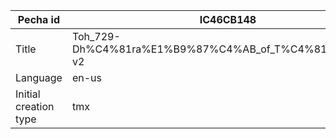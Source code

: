 |Pecha id | IC46CB148
| --- | --- 
|Title | Toh_729-Dh%C4%81ra%E1%B9%87%C4%AB_of_T%C4%81r%C4%81-v2 
|Language | en-us
|Initial creation type | tmx